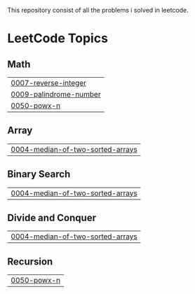 This repository consist of all the problems i solved in leetcode.


<!---LeetCode Topics Start-->
# LeetCode Topics
## Math
|  |
| ------- |
| [0007-reverse-integer](https://github.com/vigneshk72003/Leetcode-Solutions/tree/master/0007-reverse-integer) |
| [0009-palindrome-number](https://github.com/vigneshk72003/Leetcode-Solutions/tree/master/0009-palindrome-number) |
| [0050-powx-n](https://github.com/vigneshk72003/Leetcode-Solutions/tree/master/0050-powx-n) |
## Array
|  |
| ------- |
| [0004-median-of-two-sorted-arrays](https://github.com/vigneshk72003/Leetcode-Solutions/tree/master/0004-median-of-two-sorted-arrays) |
## Binary Search
|  |
| ------- |
| [0004-median-of-two-sorted-arrays](https://github.com/vigneshk72003/Leetcode-Solutions/tree/master/0004-median-of-two-sorted-arrays) |
## Divide and Conquer
|  |
| ------- |
| [0004-median-of-two-sorted-arrays](https://github.com/vigneshk72003/Leetcode-Solutions/tree/master/0004-median-of-two-sorted-arrays) |
## Recursion
|  |
| ------- |
| [0050-powx-n](https://github.com/vigneshk72003/Leetcode-Solutions/tree/master/0050-powx-n) |
<!---LeetCode Topics End-->